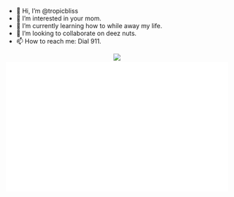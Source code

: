 - 👋 Hi, I’m @tropicbliss
- 👀 I’m interested in your mom.
- 🌱 I’m currently learning how to while away my life.
- 💞️ I’m looking to collaborate on deez nuts.
- 📫 How to reach me: Dial 911.

<div align="center">

<a href="https://github.com/chronicallyunfunny/github-stats">
  
![](https://raw.githubusercontent.com/chronicallyunfunny/github-stats/master/generated/overvieew.svg)
![](https://github.com/chronicallyunfunny/github-stats/blob/master/generated/languages.svg)

</a>

</div>

